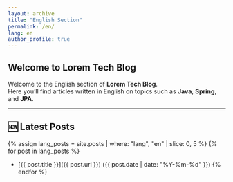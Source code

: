 ```yaml
---
layout: archive
title: "English Section"
permalink: /en/
lang: en
author_profile: true
---
```


## **Welcome to Lorem Tech Blog**

Welcome to the English section of **Lorem Tech Blog**.  
Here you’ll find articles written in English on topics such as **Java**, **Spring**, and **JPA**.

---

## 🆕 Latest Posts

{% assign lang_posts = site.posts | where: "lang", "en" | slice: 0, 5 %}
{% for post in lang_posts %}
- [{{ post.title }}]({{ post.url }}) ({{ post.date | date: "%Y-%m-%d" }})
{% endfor %}
